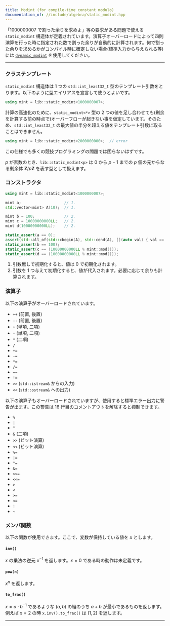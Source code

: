 ```yaml
---
title: Modint (for compile-time constant modulo)
documentation_of: //include/algebra/static_modint.hpp
---
```


「1000000007 で割った余りを求めよ」等の要求がある問題で使える `static_modint` 構造体が定義されています。演算子オーバーロードによって四則演算を行った時に指定された数で割った余りが自動的に計算されます。何で割った余りを求めるかがコンパイル時に確定しない場合(標準入力から与えられる等)には [`dynamic_modint`](https://naskya.github.io/cp-library/include/algebra/dynamic_modint.hpp) を使用してください。

---

### クラステンプレート

`static_modint` 構造体は 1 つの `std::int_least32_t` 型のテンプレート引数をとります。以下のように型エイリアスを宣言して使うとよいです。

```cpp
using mint = lib::static_modint<1000000007>;
```

計算の高速化のために、`static_modint<*>` 型の 2 つの値を足し合わせても(剰余を計算する前の時点で)オーバーフローが起きない事を仮定しています。そのため、`std::int_least32_t` の最大値の半分を超える値をテンプレート引数に取ることはできません。

```cpp
using mint = lib::static_modint<2000000000>;  // error
```

この仕様でも多くの競技プログラミングの問題では困らないはずです。

$p$ が素数のとき、`lib::static_modint<p>` は $0$ から $p - 1$ までの $p$ 個の元からなる剰余体 $\mathbf{Z}/p\mathbf{Z}$ を表す型として扱えます。

### コンストラクタ

```cpp
using mint = lib::static_modint<1000000007>;

mint a;                   // 1.
std::vector<mint> A(10);  // 1.

mint b = 100;             // 2.
mint c = 10000000000LL;   // 2.
mint d(10000000000LL);    // 2.

static_assert(a == 0);
assert(std::all_of(std::cbegin(A), std::cend(A), [](auto val) { val == 0; }));
static_assert(b == 100);
static_assert(c == (10000000000LL % mint::mod()));
static_assert(d == (10000000000LL % mint::mod()));
```

1. 引数無しで初期化すると、値は 0 で初期化されます。
1. 引数を 1 つ与えて初期化すると、値が代入されます。必要に応じて余りも計算されます。

### 演算子

以下の演算子がオーバーロードされています。

- `++` (前置, 後置)
- `--` (前置, 後置)
- `+` (単項, 二項)
- `-` (単項, 二項)
- `*` (二項)
- `/`
- `+=`
- `-=`
- `*=`
- `/=`
- `==`
- `!=`
- `>>` (`std::istream&` からの入力)
- `<<` (`std::ostream&` への出力)

以下の演算子もオーバーロードされていますが、使用すると標準エラー出力に警告が出ます。この警告は 16 行目のコメントアウトを解除すると抑制できます。

- `%`
- `|`
- `^`
- `&` (二項)
- `>>` (ビット演算)
- `<<` (ビット演算)
- `%=`
- `|=`
- `^=`
- `&=`
- `>>=`
- `<<=`
- `>`
- `<`
- `>=`
- `<=`
- `!`
- `~`

### メンバ関数

以下の関数が使用できます。ここで、変数が保持している値を $x$ とします。

#### `inv()`

$x$ の乗法の逆元 $x^{-1}$ を返します。$x = 0$ である時の動作は未定義です。

#### `pow(n)`

$x^n$ を返します。

#### `to_frac()`

$x = a \cdot b^{-1}$ であるような $(a, b)$ の組のうち $a + b$ が最小であるものを返します。例えば $x = 2$ の時 `x.inv().to_frac()` は $(1, 2)$ を返します。

---

